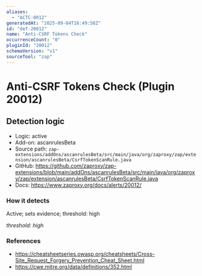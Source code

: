 ```yaml
---
aliases:
  - "ACTC-0012"
generatedAt: "2025-09-04T16:49:58Z"
id: "def-20012"
name: "Anti-CSRF Tokens Check"
occurrenceCount: "0"
pluginId: "20012"
schemaVersion: "v1"
sourceTool: "zap"
---
```


# Anti-CSRF Tokens Check (Plugin 20012)

## Detection logic

- Logic: active
- Add-on: ascanrulesBeta
- Source path: `zap-extensions/addOns/ascanrulesBeta/src/main/java/org/zaproxy/zap/extension/ascanrulesBeta/CsrfTokenScanRule.java`
- GitHub: https://github.com/zaproxy/zap-extensions/blob/main/addOns/ascanrulesBeta/src/main/java/org/zaproxy/zap/extension/ascanrulesBeta/CsrfTokenScanRule.java
- Docs: https://www.zaproxy.org/docs/alerts/20012/

### How it detects

Active; sets evidence; threshold: high

_threshold: high_

### References
- https://cheatsheetseries.owasp.org/cheatsheets/Cross-Site_Request_Forgery_Prevention_Cheat_Sheet.html
- https://cwe.mitre.org/data/definitions/352.html

